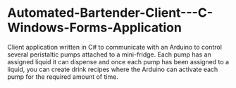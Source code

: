 # Automated-Bartender-Client---C-Windows-Forms-Application
Client application written in C# to communicate with an Arduino to control several peristaltic pumps attached to a mini-fridge. Each pump has an assigned liquid it can dispense and once each pump has been assigned to a liquid, you can create drink recipes where the Arduino can activate each pump for the required amount of time.
